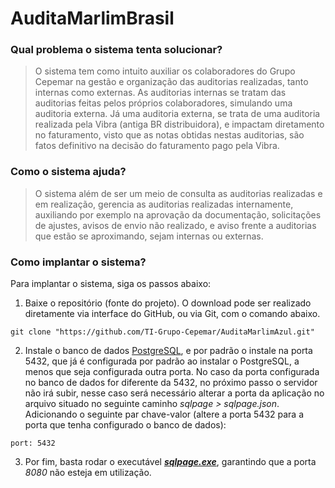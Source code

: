 # AuditaMarlimBrasil

### Qual problema o sistema tenta solucionar?
> O sistema tem como intuito auxiliar os colaboradores do Grupo Cepemar na gestão e organização das auditorias realizadas, tanto internas como externas. As auditorias internas se tratam das auditorias feitas pelos próprios colaboradores, simulando uma auditoria externa. Já uma auditoria externa, se trata de uma auditoria realizada pela Vibra (antiga BR distribuidora), e impactam diretamento no faturamento, visto que as notas obtidas nestas auditorias, são fatos definitivo na decisão do faturamento pago pela Vibra.

### Como o sistema ajuda?
> O sistema além de ser um meio de consulta as auditorias realizadas e em realização, gerencia as auditorias realizadas internamente, auxiliando por exemplo na aprovação da documentação, solicitações de ajustes, avisos de envio não realizado, e aviso frente a auditorias que estão se aproximando, sejam internas ou externas.

### Como implantar o sistema?
Para implantar o sistema, siga os passos abaixo:
1. Baixe o repositório (fonte do projeto). O download pode ser realizado diretamente via interface do GitHub, ou via Git, com o comando abaixo.
```
git clone "https://github.com/TI-Grupo-Cepemar/AuditaMarlimAzul.git"
```

2. Instale o banco de dados [PostgreSQL](https://www.postgresql.org/), e por padrão o instale na porta 5432, que já é configurada por padrão ao instalar o PostgreSQL, a menos que seja configurada outra porta. No caso da porta configurada no banco de dados for diferente da 5432, no próximo passo o servidor não irá subir, nesse caso será necessário alterar a porta da aplicação no arquivo situado no seguinte caminho _sqlpage > sqlpage.json_. Adicionando o seguinte par chave-valor (altere a porta 5432 para a porta que tenha configurado o banco de dados):
```
port: 5432
```

3. Por fim, basta rodar o executável [_**sqlpage.exe**_](https://sql-page.com/), garantindo que a porta _8080_ não esteja em utilização.